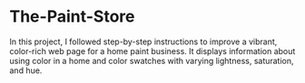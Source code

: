 # The-Paint-Store
In this project, I followed step-by-step instructions to improve a vibrant, color-rich web page for a home paint business. 
It displays information about using color in a home and color swatches with varying lightness, saturation, and hue.
